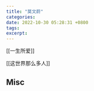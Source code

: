 ```yaml
---
title: "莫文蔚"
categories: 
date: 2022-10-30 05:28:31 +0800
tags: 
excerpt: 
---
```



[[一生所爱]]

[[这世界那么多人]]







## Misc



